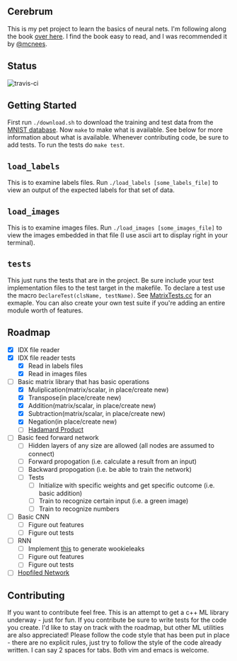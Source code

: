 Cerebrum
---
This is my pet project to learn the basics of neural nets. I'm following along the book [over here](http://neuralnetworksanddeeplearning.com). I find the book easy to read, and I was recommended it by [@mcnees](https://twitter.com/mcnees).

Status
---
![travis-ci](https://travis-ci.org/danzimm/Cerebrum.svg?branch=master)

Getting Started
---
First run `./download.sh` to download the training and test data from the [MNIST database](http://yann.lecun.com/exdb/mnist/). Now `make` to make what is available. See below for more information about what is available. Whenever contributing code, be sure to add tests. To run the tests do `make test`.

`load_labels`
---
This is to examine labels files. Run `./load_labels [some_labels_file]` to view an output of the expected labels for that set of data.

`load_images`
---
This is to examine images files. Run `./load_images [some_images_file]` to view the images embedded in that file (I use ascii art to display right in your terminal).

`tests`
---
This just runs the tests that are in the project. Be sure include your test implementation files to the test target in the makefile. To declare a test use the macro `DeclareTest(clsName, testName)`. See [MatrixTests.cc](MatrixTests.cc) for an exmaple. You can also create your own test suite if you're adding an entire module worth of features.

Roadmap
---
- [x] IDX file reader
- [x] IDX file reader tests
  - [x] Read in labels files
  - [x] Read in images files
- [ ] Basic matrix library that has basic operations
  - [x] Muliplication(matrix/scalar, in place/create new)
  - [x] Transpose(in place/create new)
  - [x] Addition(matrix/scalar, in place/create new)
  - [x] Subtraction(matrix/scalar, in place/create new)
  - [x] Negation(in place/create new)
  - [ ] [Hadamard Product](https://goo.gl/eoDHmB)
- [ ] Basic feed forward network
  - [ ] Hidden layers of any size are allowed (all nodes are assumed to connect)
  - [ ] Forward propogation (i.e. calculate a result from an input)
  - [ ] Backward propogation (i.e. be able to train the network)
  - [ ] Tests
    - [ ] Initialize with specific weights and get specific outcome (i.e. basic addition)
    - [ ] Train to recognize certain input (i.e. a green image)
    - [ ] Train to recognize numbers
- [ ] Basic CNN
  - [ ] Figure out features
  - [ ] Figure out tests
- [ ] RNN
  - [ ] Implement [this](http://mi.eng.cam.ac.uk/~thw28/papers/TR698.pdf) to generate wookieleaks
  - [ ] Figure out features
  - [ ] Figure out tests
- [ ] [Hopfiled Network](http://www.wikiwand.com/en/Hopfield_network)

Contributing
---
If you want to contribute feel free. This is an attempt to get a c++ ML library underway - just for fun. If you contribute be sure to write tests for the code you create. I'd like to stay on track with the roadmap, but other ML utilities are also appreciated! Please follow the code style that has been put in place - there are no explicit rules, just try to follow the style of the code already written. I can say 2 spaces for tabs. Both vim and emacs is welcome.
